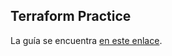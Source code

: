 ## Terraform Practice

La guía se encuentra [en este enlace](https://github.com/alvarolinarescabre/terraform-practice/wiki).
